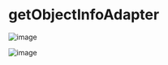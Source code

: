 # getObjectInfoAdapter

![image](https://user-images.githubusercontent.com/43552295/212818431-6eba5117-6413-4e82-98c8-6e7ca868804e.png)

![image](https://user-images.githubusercontent.com/43552295/212818503-d9772fbb-1d74-49b7-a7f8-cd1ba03f4a74.png)
